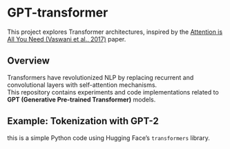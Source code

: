 # GPT-transformer

This project explores Transformer architectures, inspired by the [Attention is All You Need (Vaswani et al., 2017)](https://proceedings.neurips.cc/paper_files/paper/2017/file/3f5ee243547dee91fbd053c1c4a845aa-Paper.pdf) paper.

## Overview
Transformers have revolutionized NLP by replacing recurrent and convolutional layers with self-attention mechanisms.  
This repository contains experiments and code implementations related to **GPT (Generative Pre-trained Transformer)** models.

## Example: Tokenization with GPT-2
this is a simple Python code using Hugging Face’s `transformers` library.

